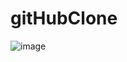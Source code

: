# gitHubClone

![image](https://user-images.githubusercontent.com/26682838/169640390-f3321844-a92f-4acf-9322-326a7b43823d.png)
